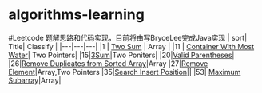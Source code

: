 # algorithms-learning
#Leetcode 题解思路和代码实现，目前将由写BryceLee完成Java实现
| sort| Title| Classify |
|---|---|---|
|1    | [Two Sum][001]                           | Array                 |
|11    | [Container With Most Water][011]| Two Pointers|
|15|[3Sum][015]|Two Poniters|
|20|[Valid Parentheses][020]|
|26|[Remove Duplicates from Sorted Array][026]|Array
|27|[Remove Element][027]|Array,Two Pointers
|35|[Search Insert Position][035]||
|53| [Maximum Subarray][053]|Array| 


[001]:https://github.com/BryceLee/algorithms-learning/leetcode/001.md
[011]:https://github.com/BryceLee/algorithms-learning/leetcode/011.md
[015]:https://github.com/BryceLee/algorithms-learning/leetcode/015.md
[020]:https://github.com/BryceLee/algorithms-learning/leetcode/020.md
[026]:https://github.com/BryceLee/algorithms-learning/leetcode/026.md
[027]:https://github.com/BryceLee/algorithms-learning/leetcode/027.md
[035]:https://github.com/BryceLee/algorithms-learning/leetcode/035.md
[053]:https://github.com/BryceLee/algorithms-learning/leetcode/053.md